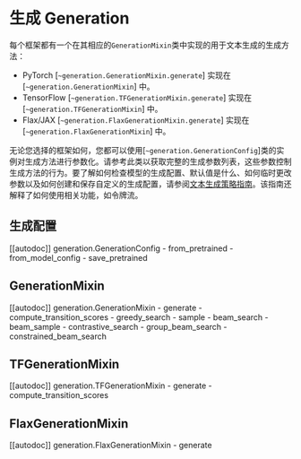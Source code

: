 <!-- 版权所有2022年HuggingFace团队保留所有权利。
根据Apache许可证第2.0版（“许可证”）获得许可；除非符合许可证的规定，否则您不得使用本文件。您可以在以下位置获取许可证的副本：
http://www.apache.org/licenses/LICENSE-2.0
除非适用法律要求或书面同意，根据许可证分发的软件是基于“按原样”分发的，不附带任何形式的保证或条件。请参阅许可证以获取特定语言下的权限和限制。⚠️ 请注意，该文件是Markdown格式，但包含我们的文档生成器（类似于MDX）的特定语法，可能无法在Markdown查看器中正确地渲染。
-->

# 生成 Generation

每个框架都有一个在其相应的`GenerationMixin`类中实现的用于文本生成的生成方法：
- PyTorch [`~generation.GenerationMixin.generate`] 实现在 [`~generation.GenerationMixin`] 中。
- TensorFlow [`~generation.TFGenerationMixin.generate`] 实现在 [`~generation.TFGenerationMixin`] 中。
- Flax/JAX [`~generation.FlaxGenerationMixin.generate`] 实现在 [`~generation.FlaxGenerationMixin`] 中。

无论您选择的框架如何，您都可以使用[`~generation.GenerationConfig`]类的实例对生成方法进行参数化。请参考此类以获取完整的生成参数列表，这些参数控制生成方法的行为。要了解如何检查模型的生成配置、默认值是什么、如何临时更改参数以及如何创建和保存自定义的生成配置，请参阅[文本生成策略指南](../generation_strategies)。该指南还解释了如何使用相关功能，如令牌流。

## 生成配置
[[autodoc]] generation.GenerationConfig
	- from_pretrained
	- from_model_config
	- save_pretrained
## GenerationMixin
[[autodoc]] generation.GenerationMixin
	- generate
	- compute_transition_scores
	- greedy_search
	- sample
	- beam_search
	- beam_sample
	- contrastive_search
	- group_beam_search
	- constrained_beam_search
    
## TFGenerationMixin

[[autodoc]] generation.TFGenerationMixin
	- generate
	- compute_transition_scores

## FlaxGenerationMixin

[[autodoc]] generation.FlaxGenerationMixin
	- generate
